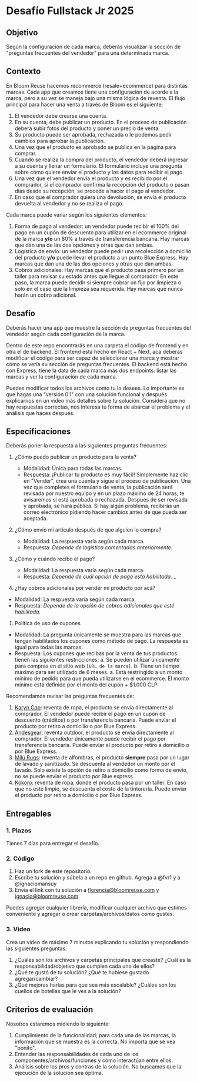 # Desafío Fullstack Jr 2025


## Objetivo
Según la configuración de cada marca, deberás visualizar la sección de "preguntas frecuentes del vendedor" para una determinada marca.

## Contexto
En Bloom Reuse hacemos recommerce (resale+ecommerce) para distintas marcas. Cada app que creamos tiene una configuración de acorde a la marca, pero a su vez se maneja bajo una misma lógica de reventa. 
El flujo principal para hacer una venta a través de Bloom es el siguiente:

1. El vendedor debe crearse una cuenta.
2. En su cuenta, debe publicar un producto. En el proceso de publicación deberá subir fotos del producto y poner un precio de venta.
3. Su producto puede ser aprobada, rechazada o le podemos pedir cambios para aprobar la publicación.
4. Una vez que el producto es aprobado se publica en la página para comprar.
5. Cuando se realiza la compra del producto, el vendedor deberá ingresar a su cuenta y llenar un formulario. El formulario incluye una pregunta sobre cómo quiere enviar el producto y los datos para recibir el pago.
6. Una vez que el vendedor envía el producto y es recibido por el comprador, si el comprador confirma la recepción del producto o pasan  días desde su recepción, se procede a hacer el pago al vendedor.
7. En caso que el comprador quiera una devolución, se envía el producto devuelta al vendedor y no se realiza el pago.

Cada marca puede variar según los siguientes elementos:
1. Forma de pago al vendedor: un vendedor puede recibir el 100% del pago en un cupón de descuento para utilizar en el ecommerce original de la marca **y/o** un 80% a través de transferencia bancaria. Hay marcas que dan una de las dos opciones y otras que dan ambas.
2. Logística de envío: un vendedor puede pedir una recolección a domicilio del producto **y/o** puede llevar el producto a un punto Blue Express. Hay marcas que dan una de las dos opciones y otras que dan ambas.
3. Cobros adicionales: Hay marcas que el producto pasa primero por un taller para revisar su estado antes que llegue al comprador. En este paso, la marca puede decidir si siempre cobrar un fijo por limpieza o solo en el caso que la limpieza sea requerida. Hay marcas que nunca harán un cobro adicional.

## Desafío
Deberás hacer una app que muestre la sección de preguntas frecuentes del vendedor según cada configuración de la marca. 

Dentro de este repo encontrarás en una carpeta el código de frontend y en otra el de backend. El frontend está hecho en React + Next, acá deberás modificar el código para ser capaz de seleccionar una marca y mostrar cómo se vería su sección de preguntas frecuentes. El backend está hecho con Express, tiene la data de cada marca más dos endpoints: listar las marcas y ver la configuración de cada marca.

Puedes modificar todos los archivos como tu lo desees. Lo importante es que hagas una "versión 0.1" con una solución funcional y después explicarnos en un video más detalles sobre tu solución. Considera que no hay respuestas correctas, nos interesa tu forma de abarcar el problema y el análisis que haces después.


## Especificaciones

Deberás poner la respuesta a las siguientes preguntas frecuentes:

1. ¿Cómo puedo publicar un producto para la venta?
    - Modalidad: Única para todas las marcas.
    - Respuesta: ¡Publicar tu producto es muy fácil! Simplemente haz clic en "Vender", crea una cuenta y sigue el proceso de publicación. Una vez que completes el formulario de venta, la publicación será revisada por nuestro equipo y en un plazo máximo de 24 horas, te avisaremos si está aprobada o rechazada. Después de ser revisada y aprobada, se hará pública. Si hay algún problema, recibirás un correo electrónico pidiendo hacer cambios antes de que pueda ser aceptada.
  
1. ¿Cómo envío mi artículo después de que alguien lo compra?
   - Modalidad: La respuesta varía según cada marca.
   - Respuesta: _Depende de logística comentadas anteriormente._

1. ¿Cómo y cuándo recibo el pago?
   - Modalidad: La respuesta varía según cada marca.
   - Respuesta: _Depende de cuál opción de pago está habilitada._
_
1. ¿Hay cobros adicionales por vender mi producto por acá?
  - Modalidad: La respuesta varía según cada marca.
  - Respuesta: _Depende de la opción de cobros adicionales que esté habilitada._

1. Política de uso de cupones
 - Modalidad: La pregunta únicamente se muestra para las marcas que tengan habilitados los cupones como método de pago. La respuesta es igual para todas las marcas.
 - Respuesta: Los cupones que recibas por la venta de tus productos tienen las siguientes restricciones:
          a. Se pueden utilizar únicamente para compras en el sitio web `[URL de la marca]`.
          b. Tiene un tiempo máximo para ser utilizado de 6 meses.
          a. Está restringido a un monto mínimo de pedido para que pueda utilizarse en el ecommerce. El monto mínimo está definido por el monto del cupón + $1.000 CLP.


Recomendamos revisar las preguntas frecuentes de:
1. [Karyn Coo](https://karyncoo.bloomreuse.com/help/faq?view=seller): reventa de ropa, el producto se envía directamente al comprador. El vendedor puede recibir el pago en un cupón de descuento (créditos) o por transferencia bancaria. Puede enviar el producto por retiro a domicilio o por Blue Express.
2. [Andesgear](https://circular.andesgear.cl/help/faq?view=seller): reventa outdoor, el producto se envía directamente al comprador. El vendedor únicamente puede recibir el pago por transferencia bancaria. Puede enviar el producto por retiro a domicilio o por Blue Express.
3. [Milú Rugs](https://milu.bloomreuse.com/help/faq?view=seller): reventa de alfombras, el producto **siempre** pasa por un lugar de lavado y sanitizado. Se descuenta al vendedor un monto por el lavado. Solo existe la opción de retiro a domicilio como forma de envío, no se puede enviar el producto por Blue express.
4. [Kokoro](https://vintage.kokoro.cl/help/faq?view=seller): reventa de ropa, donde el producto pasa por un taller. En caso que no esté limpio, se descuenta el costo de la tintorería. Puede enviar el producto por retiro a domicilio o por Blue Express.

## Entregables
### 1. Plazos
Tienes 7 días para entregar el desafío. 

### 2. Código
1. Haz un fork de este repositorio.
2. Escribe tu solución y súbela a un repo en github. Agrega a @fvr1 y a @ignaciomansuy
3. Envía el link con tu solución a florencia@bloomreuse.com y ignacio@bloomreuse.com

Puedes agregar cualquier librería, modificar cualquier archivo que estimes conveniente y agregar o crear carpetas/archivos/datos como gustes.

### 3. Video
Crea un video de máximo 7 minutos explicando tu solución y respondiendo las siguientes preguntas:
1. ¿Cuáles son los archivos y carpetas principales que creaste? ¿Cuál es la responsabilidad/objetivo que cumplen cada uno de ellos?
2. ¿Qué te gustó de tu solución? ¿Qué te hubiese gustado agregar/cambiar?
3. ¿Qué mejoras harías para que sea más escalable? ¿Cuáles son los cuellos de botellas que le ves a la solución?

## Criterios de evaluación
Nosotros estaremos midiendo lo siguiente:
1. Cumplimiento de la funcionalidad; para cada una de las marcas, la información que se muestra es la correcta. No importa que se vea "bonito".
2. Entender las responsabilidades de cada uno de los componentes/archivos/funciones y cómo interactúan entre ellos.
3. Análisis sobre los pros y contras de la solución. No buscamos que la ejecución de la solución sea óptima.
